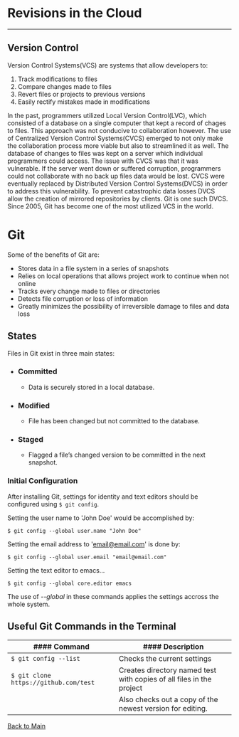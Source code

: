 # Revisions in the Cloud
---

## Version Control
Version Control Systems(VCS) are systems that allow developers to:
1. Track modifications to files
1. Compare changes made to files
1. Revert files or projects to previous versions
1. Easily rectify mistakes made in modifications

In the past, programmers utilized Local Version Control(LVC), which consisted of a database on a single computer that kept a record of chages to files. This approach was not conducive to collaboration however. The use of Centralized Version Control Systems(CVCS) emerged to not only make the collaboration process more viable but also to streamlined it as well. The database of changes to files was kept on a server which individual programmers could access. The issue with CVCS was that it was vulnerable. If the server went down or suffered corruption, programmers could not collaborate with no back up files data would be lost. CVCS were eventually replaced by Distributed Version Control Systems(DVCS) in order to address this vulnerability. To prevent catastrophic data losses DVCS allow the creation of mirrored repositories by clients. Git is one such DVCS. Since 2005, Git has become one of the most utilized VCS in the world.

# Git

Some of the benefits of Git are:
- Stores data in a file system in a series of snapshots
- Relies on local operations that allows project work to continue when not online
- Tracks every change made to files or directories
- Detects file corruption or loss of information
- Greatly minimizes the possibility of irreversible damage to files and data loss

## States

Files in Git exist in three main states:
- ### Committed
  - Data is securely stored in a local database.
- ### Modified
  - File has been changed but not committed to the database.
- ### Staged
  - Flagged a file’s changed version to be committed in the next snapshot.
  
### Initial Configuration

After installing Git, settings for identity and text editors should be configured using `$ git config`.

Setting the user name to 'John Doe' would be accomplished by:
```
$ git config --global user.name "John Doe"
```

Setting the email address to 'email@email.com' is done by:
```
$ git config --global user.email "email@email.com"
```

Setting the text editor to emacs...
```
$ git config --global core.editor emacs
```

The use of *--global* in these commands applies the settings accross the whole system.
  
## Useful Git Commands in the Terminal

| #### Command | #### Description |
| --- | --- |
| `$ git config --list` | Checks the current settings |
| `$ git clone https://github.com/test` | Creates directory named test with copies of all files in the project |
|  | Also checks out a copy of the newest version for editing. |


[Back to Main](README.md)
